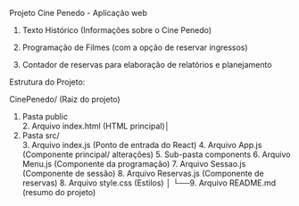 
Projeto Cine Penedo - Aplicação web 




1. Texto Histórico (Informações sobre o Cine Penedo)

2. Programação de Filmes (com a opção de reservar ingressos)

3. Contador de reservas para elaboração de relatórios e planejamento




Estrutura do Projeto:


CinePenedo/ (Raiz do projeto)


1. Pasta public       
    2. Arquivo index.html (HTML principal)│
3. Pasta src/               
    3. Arquivo index.js (Ponto de entrada do React)
    4. Arquivo App.js (Componente principal/ alterações)
    5. Sub-pasta components
        6. Arquivo Menu.js (Componente da programação)
        7. Arquivo Sessao.js (Componente de sessão)
        8. Arquivo Reservas.js (Componente de reservas)
    8. Arquivo style.css (Estilos)
│
└──9. Arquivo README.md (resumo do projeto)